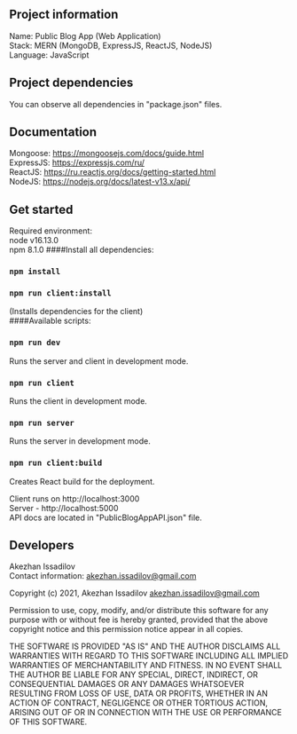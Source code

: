 Project information
-------------------

Name: Public Blog App (Web Application)\
Stack: MERN (MongoDB, ExpressJS, ReactJS, NodeJS)\
Language: JavaScript

Project dependencies
--------------------

You can observe all dependencies in "package.json" files.

Documentation
-------------

Mongoose: https://mongoosejs.com/docs/guide.html \
ExpressJS: https://expressjs.com/ru/ \
ReactJS: https://ru.reactjs.org/docs/getting-started.html \
NodeJS: https://nodejs.org/docs/latest-v13.x/api/

Get started
-----------

Required environment:\
node v16.13.0\
npm 8.1.0
####Install all dependencies:
### `npm install`
### `npm run client:install`
(Installs dependencies for the client)\
####Available scripts:
### `npm run dev`
Runs the server and client in development mode.
### `npm run client`
Runs the client in development mode.
### `npm run server`
Runs the server in development mode.
### `npm run client:build`
Creates React build for the deployment.

Client runs on http://localhost:3000 \
Server - http://localhost:5000 \
API docs are located in "PublicBlogAppAPI.json" file.

Developers
----------
Akezhan Issadilov\
Contact information: akezhan.issadilov@gmail.com

Copyright (c) 2021, Akezhan Issadilov <akezhan.issadilov@gmail.com>

Permission to use, copy, modify, and/or distribute this software for any
purpose with or without fee is hereby granted, provided that the above
copyright notice and this permission notice appear in all copies.

THE SOFTWARE IS PROVIDED "AS IS" AND THE AUTHOR DISCLAIMS ALL WARRANTIES
WITH REGARD TO THIS SOFTWARE INCLUDING ALL IMPLIED WARRANTIES OF
MERCHANTABILITY AND FITNESS. IN NO EVENT SHALL THE AUTHOR BE LIABLE FOR
ANY SPECIAL, DIRECT, INDIRECT, OR CONSEQUENTIAL DAMAGES OR ANY DAMAGES
WHATSOEVER RESULTING FROM LOSS OF USE, DATA OR PROFITS, WHETHER IN AN
ACTION OF CONTRACT, NEGLIGENCE OR OTHER TORTIOUS ACTION, ARISING OUT OF
OR IN CONNECTION WITH THE USE OR PERFORMANCE OF THIS SOFTWARE.
